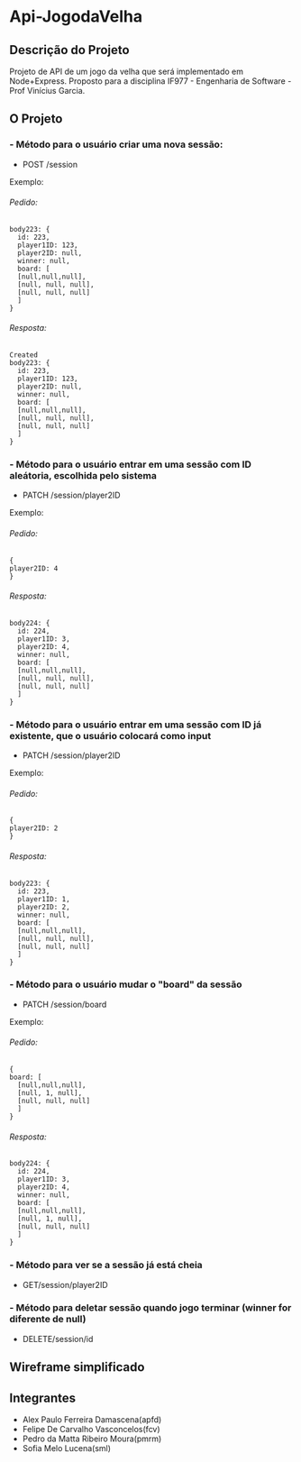 # Api-JogodaVelha
## Descrição do Projeto
Projeto de API de um jogo da velha que será implementado em Node+Express. Proposto para a disciplina IF977 - Engenharia de Software - Prof Vinícius Garcia.

## O Projeto


### - Método para o usuário criar uma nova sessão: 
- POST /session

Exemplo:

###### Pedido:
```
body223: {
  id: 223,
  player1ID: 123,
  player2ID: null,
  winner: null,
  board: [
  [null,null,null],
  [null, null, null],
  [null, null, null]
  ]
}
```
###### Resposta:
```
Created
body223: {
  id: 223,
  player1ID: 123,
  player2ID: null,
  winner: null,
  board: [
  [null,null,null],
  [null, null, null],
  [null, null, null]
  ]
}
```


### - Método para o usuário entrar em uma sessão com ID aleátoria, escolhida pelo sistema
- PATCH /session/player2ID

Exemplo:

###### Pedido:
```
{ 
player2ID: 4
}
```
###### Resposta: 
```
body224: {
  id: 224,
  player1ID: 3,
  player2ID: 4,
  winner: null,
  board: [
  [null,null,null],
  [null, null, null],
  [null, null, null]
  ]
}
```


### - Método para o usuário entrar em uma sessão com ID já existente, que o usuário colocará como input
- PATCH /session/player2ID

Exemplo:

###### Pedido:
```
{ 
player2ID: 2
}
```
###### Resposta: 
```
body223: {
  id: 223,
  player1ID: 1,
  player2ID: 2,
  winner: null,
  board: [
  [null,null,null],
  [null, null, null],
  [null, null, null]
  ]
}
```


### -  Método para o usuário mudar o "board" da sessão
- PATCH /session/board

Exemplo:

###### Pedido:
```
{ 
board: [
  [null,null,null],
  [null, 1, null],
  [null, null, null]
  ]
}
```
###### Resposta: 
```
body224: {
  id: 224,
  player1ID: 3,
  player2ID: 4,
  winner: null,
  board: [
  [null,null,null],
  [null, 1, null],
  [null, null, null]
  ]
}
```
### -  Método para ver se a sessão já está cheia
- GET/session/player2ID


### - Método para deletar sessão quando jogo terminar (winner for diferente de null)
- DELETE/session/id


## Wireframe simplificado





## Integrantes
- Alex Paulo Ferreira Damascena(apfd)
- Felipe De Carvalho Vasconcelos(fcv)
- Pedro da Matta Ribeiro Moura(pmrm)
- Sofia Melo Lucena(sml)
